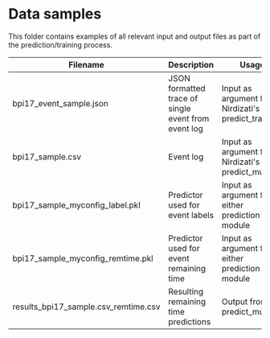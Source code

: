 # Data samples

This folder contains examples of all relevant input and output files as part of the prediction/training process.

Filename | Description | Usage
-------- | ----------- | -----
bpi17_event_sample.json | JSON formatted trace of single event from event log | Input as argument for Nirdizati's predict_trace.py
bpi17_sample.csv | Event log | Input as argument for Nirdizati's predict_multi.py
bpi17_sample_myconfig_label.pkl | Predictor used for event labels | Input as argument for either prediction module
bpi17_sample_myconfig_remtime.pkl | Predictor used for event remaining time | Input as argument for either prediction module
results_bpi17_sample.csv_remtime.csv | Resulting remaining time predictions | Output from predict_multi.py
